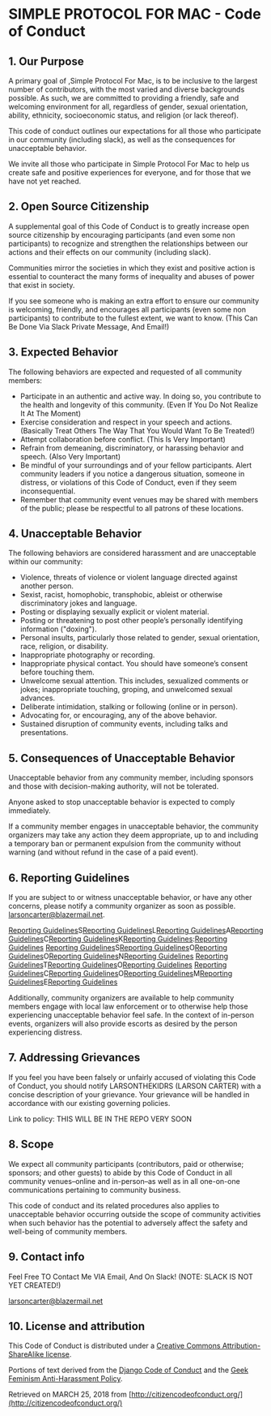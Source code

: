 # SIMPLE PROTOCOL FOR MAC - Code of Conduct

## 1. Our Purpose

A primary goal of ,Simple Protocol For Mac, is to be inclusive to the largest number of contributors, with the most varied and diverse backgrounds possible. As such, we are committed to providing a friendly, safe and welcoming environment for all, regardless of gender, sexual orientation, ability, ethnicity, socioeconomic status, and religion (or lack thereof).

This code of conduct outlines our expectations for all those who participate in our community (including slack), as well as the consequences for unacceptable behavior.

We invite all those who participate in Simple Protocol For Mac to help us create safe and positive experiences for everyone, and for those that we have not yet reached.

## 2. Open Source Citizenship

A supplemental goal of this Code of Conduct is to greatly increase open source citizenship by encouraging participants (and even some non participants) to recognize and strengthen the relationships between our actions and their effects on our community (including slack).

Communities mirror the societies in which they exist and positive action is essential to counteract the many forms of inequality and abuses of power that exist in society.

If you see someone who is making an extra effort to ensure our community is welcoming, friendly, and encourages all participants (even some non participants) to contribute to the fullest extent, we want to know. (This Can Be Done Via Slack Private Message, And Email!)

## 3. Expected Behavior

The following behaviors are expected and requested of all community members:

*   Participate in an authentic and active way. In doing so, you contribute to the health and longevity of this community. (Even If You Do Not Realize It At The Moment)
*   Exercise consideration and respect in your speech and actions. (Basically Treat Others The Way That You Would Want To Be Treated!)
*   Attempt collaboration before conflict. (This Is Very Important)
*   Refrain from demeaning, discriminatory, or harassing behavior and speech. (Also Very Important)
*   Be mindful of your surroundings and of your fellow participants. Alert community leaders if you notice a dangerous situation, someone in distress, or violations of this Code of Conduct, even if they seem inconsequential.
*   Remember that community event venues may be shared with members of the public; please be respectful to all patrons of these locations.

## 4. Unacceptable Behavior

The following behaviors are considered harassment and are unacceptable within our community:

*   Violence, threats of violence or violent language directed against another person.
*   Sexist, racist, homophobic, transphobic, ableist or otherwise discriminatory jokes and language.
*   Posting or displaying sexually explicit or violent material.
*   Posting or threatening to post other people’s personally identifying information ("doxing").
*   Personal insults, particularly those related to gender, sexual orientation, race, religion, or disability.
*   Inappropriate photography or recording.
*   Inappropriate physical contact. You should have someone’s consent before touching them.
*   Unwelcome sexual attention. This includes, sexualized comments or jokes; inappropriate touching, groping, and unwelcomed sexual advances.
*   Deliberate intimidation, stalking or following (online or in person).
*   Advocating for, or encouraging, any of the above behavior.
*   Sustained disruption of community events, including talks and presentations.

## 5. Consequences of Unacceptable Behavior

Unacceptable behavior from any community member, including sponsors and those with decision-making authority, will not be tolerated.

Anyone asked to stop unacceptable behavior is expected to comply immediately.

If a community member engages in unacceptable behavior, the community organizers may take any action they deem appropriate, up to and including a temporary ban or permanent expulsion from the community without warning (and without refund in the case of a paid event).

## 6. Reporting Guidelines

If you are subject to or witness unacceptable behavior, or have any other concerns, please notify a community organizer as soon as possible. larsoncarter@blazermail.net.

[Reporting Guidelines]()S[Reporting Guidelines]()L[Reporting Guidelines]()A[Reporting Guidelines]()C[Reporting Guidelines]()K[Reporting Guidelines]():[Reporting Guidelines]() [Reporting Guidelines]()S[Reporting Guidelines]()O[Reporting Guidelines]()O[Reporting Guidelines]()N[Reporting Guidelines]() [Reporting Guidelines]()T[Reporting Guidelines]()O[Reporting Guidelines]() [Reporting Guidelines]()C[Reporting Guidelines]()O[Reporting Guidelines]()M[Reporting Guidelines]()E[Reporting Guidelines]()

Additionally, community organizers are available to help community members engage with local law enforcement or to otherwise help those experiencing unacceptable behavior feel safe. In the context of in-person events, organizers will also provide escorts as desired by the person experiencing distress.

## 7. Addressing Grievances

If you feel you have been falsely or unfairly accused of violating this Code of Conduct, you should notify LARSONTHEKIDRS (LARSON CARTER) with a concise description of your grievance. Your grievance will be handled in accordance with our existing governing policies.

Link to policy: THIS WILL BE IN THE REPO VERY SOON

## 8. Scope

We expect all community participants (contributors, paid or otherwise; sponsors; and other guests) to abide by this Code of Conduct in all community venues–online and in-person–as well as in all one-on-one communications pertaining to community business.

This code of conduct and its related procedures also applies to unacceptable behavior occurring outside the scope of community activities when such behavior has the potential to adversely affect the safety and well-being of community members.

## 9. Contact info

Feel Free TO Contact Me VIA Email, And On Slack! (NOTE: SLACK IS NOT YET CREATED!)

larsoncarter@blazermail.net

## 10. License and attribution

This Code of Conduct is distributed under a [Creative Commons Attribution-ShareAlike license](http://creativecommons.org/licenses/by-sa/3.0/).

Portions of text derived from the [Django Code of Conduct](https://www.djangoproject.com/conduct/) and the [Geek Feminism Anti-Harassment Policy](http://geekfeminism.wikia.com/wiki/Conference_anti-harassment/Policy).

Retrieved on MARCH 25, 2018 from [http://citizencodeofconduct.org/](http://citizencodeofconduct.org/)
